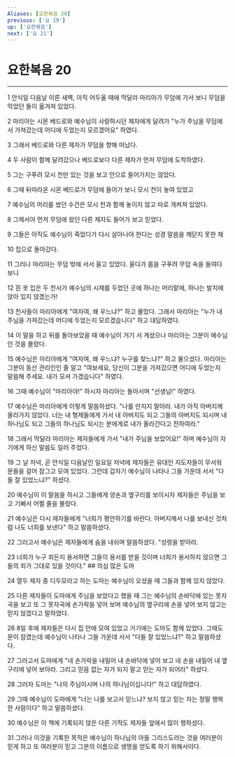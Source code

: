 ```yaml
---
Aliases: [요한복음 20]
previous: ['요 19']
up: ['요한복음']
next: ['요 21']
---
```

# 요한복음 20

***


1 안식일 다음날 이른 새벽, 아직 어두울 때에 막달라 마리아가 무덤에 가서 보니 무덤을 막았던 돌이 옮겨져 있었다. 

2 마리아는 시몬 베드로와 예수님이 사랑하시던 제자에게 달려가 "누가 주님을 무덤에서 가져갔는데 어디에 두었는지 모르겠어요" 하였다. 

3 그래서 베드로와 다른 제자가 무덤을 향해 떠났다. 

4 두 사람이 함께 달려갔으나 베드로보다 다른 제자가 먼저 무덤에 도착하였다. 

5 그는 구푸려 모시 천만 있는 것을 보고 안으로 들어가지는 않았다. 

6 그때 뒤따라온 시몬 베드로가 무덤에 들어가 보니 모시 천이 놓여 있었고 

7 예수님의 머리를 쌌던 수건은 모시 천과 함께 놓이지 않고 따로 개켜져 있었다. 

8 그제서야 먼저 무덤에 왔던 다른 제자도 들어가 보고 믿었다. 

9 그들은 아직도 예수님이 죽었다가 다시 살아나야 한다는 성경 말씀을 깨닫지 못한 채 

10 집으로 돌아갔다. 

11 그러나 마리아는 무덤 밖에 서서 울고 있었다. 울다가 몸을 구푸려 무덤 속을 들여다보니 

12 흰 옷 입은 두 천사가 예수님의 시체를 두었던 곳에 하나는 머리맡에, 하나는 발치에 앉아 있지 않겠는가! 

13 천사들이 마리아에게 "여자여, 왜 우느냐?" 하고 물었다. 그래서 마리아는 "누가 내 주님을 가져갔는데 어디에 두었는지 모르겠습니다" 하고 대답하였다. 

14 이 말을 하고 뒤를 돌아보았을 때 예수님이 거기 서 계셨으나 마리아는 그분이 예수님인 것을 몰랐다. 

15 예수님은 마리아에게 "여자여, 왜 우느냐? 누구를 찾느냐?" 하고 물으셨다. 마리아는 그분이 동산 관리인인 줄 알고 "여보세요, 당신이 그분을 가져갔으면 어디에 두었는지 말씀해 주세요. 내가 모셔 가겠습니다" 하였다. 

16 그때 예수님이 "마리아야!" 하시자 마리아는 돌아서며 "선생님!" 하였다. 

17 예수님은 마리아에게 이렇게 말씀하셨다. "나를 만지지 말아라. 내가 아직 아버지께 올라가지 않았다. 너는 내 형제들에게 가서 내 아버지도 되고 그들의 아버지도 되시며 내 하나님도 되고 그들의 하나님도 되시는 분에게로 내가 올라간다고 전하여라." 

18 그래서 막달라 마리아는 제자들에게 가서 "내가 주님을 보았어요!" 하며 예수님이 자기에게 하신 말씀도 일러 주었다. 

19 그 날 저녁, 곧 안식일 다음날인 일요일 저녁에 제자들은 유대인 지도자들이 무서워 문들을 걸어 잠그고 모여 있었다. 그런데 갑자기 예수님이 나타나 그들 가운데 서서 "다들 잘 있었느냐?" 하셨다. 

20 예수님이 이 말씀을 하시고 그들에게 양손과 옆구리를 보이시자 제자들은 주님을 보고 기뻐서 어쩔 줄을 몰랐다. 

21 예수님은 다시 제자들에게 "너희가 평안하기를 바란다. 아버지께서 나를 보내신 것처럼 나도 너희를 보낸다" 하고 말씀하셨다. 

22 그러고서 예수님은 제자들에게 숨을 내쉬며 말씀하셨다. "성령을 받아라. 

23 너희가 누구 죄든지 용서하면 그들이 용서를 받을 것이며 너희가 용서하지 않으면 그들의 죄가 그대로 있을 것이다." ## 의심 많은 도마 

24 열두 제자 중 디두모라고 하는 도마는 예수님이 오셨을 때 그들과 함께 있지 않았다. 

25 다른 제자들이 도마에게 주님을 보았다고 했을 때 그는 예수님의 손바닥에 있는 못자국을 보고 또 그 못자국에 손가락을 넣어 보며 예수님의 옆구리에 손을 넣어 보지 않고는 믿지 않겠다고 말하였다. 

26 8일 후에 제자들은 다시 집 안에 모여 있었고 거기에는 도마도 함께 있었다. 그때도 문이 잠겼는데 예수님이 나타나 그들 가운데 서서 "다들 잘 있었느냐?" 하고 말씀하셨다. 

27 그러고서 도마에게 "네 손가락을 내밀어 내 손바닥에 넣어 보고 네 손을 내밀어 내 옆구리에 넣어 보아라. 그리고 믿음 없는 자가 되지 말고 믿는 자가 되어라" 하셨다. 

28 그러자 도마는 "나의 주님이시며 나의 하나님이십니다!" 하고 대답하였다. 

29 그때 예수님이 도마에게 "너는 나를 보고서 믿느냐? 보지 않고 믿는 자는 정말 행복한 사람이다" 하고 말씀하셨다. 

30 예수님은 이 책에 기록되지 않은 다른 기적도 제자들 앞에서 많이 행하셨다. 

31 그러나 이것을 기록한 목적은 예수님이 하나님의 아들 그리스도라는 것을 여러분이 믿게 하고 또 여러분이 믿고 그분의 이름으로 생명을 얻도록 하기 위해서이다.
